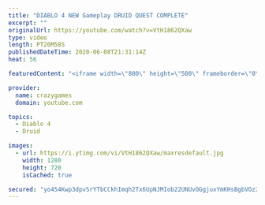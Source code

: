 ```yaml
---
title: "DIABLO 4 NEW Gameplay DRUID QUEST COMPLETE"
excerpt: ""
originalUrl: https://youtube.com/watch?v=VtH1862QXaw
type: video
length: PT20M58S
publishedDateTime: 2020-06-08T21:31:14Z
heat: 56

featuredContent: "<iframe width=\"800\" height=\"500\" frameborder=\"0\" src=\"https://www.youtube.com/embed/VtH1862QXaw\" allow=\"accelerometer; autoplay; encrypted-media; gyroscope; picture-in-picture\" allowfullscreen></iframe>"

provider:
  name: crazygames
  domain: youtube.com

topics:
  - Diablo 4
  - Druid

images:
  - url: https://i.ytimg.com/vi/VtH1862QXaw/maxresdefault.jpg
    width: 1280
    height: 720
    isCached: true

secured: "yo454Kwp3dpvSrYTbCCkhImqh2Tx6UpNJMIob22UNUvOGgjuxYmKHsBgbVOz2tWAxHDZ6MSOu7OSUrsxhTIO6B3omOQxJvFWZagohyt6wDD7O6Appouh2Xa4mT1O55lULZ4UzBPsVz/WX84A69QXLMLDeY5FkXdq1stB7BKB0FwOeQsnQDmOS+44sIv6PFYoOvn8eyqh5+zQYgqCvG/8XjjEzpmIXHpA/2hp4VqyVOISw+Sobck8SfFUY9eoApYdrmY4NEFHCDEen63t67BkE+Kw6VCSKxB2Ph5C8Sq3Co/c6vmjTSri19jxycnduoiBkbiSz5sAOi/HN7MwCHSqlofEcBIDuQf0SdFhHYqXb7gGBBDWVBshx/rC4voErGJ7sS+JaTt9b3yYrKBXTz0ICUgfhT4GA14fWK/Cs39Moag=;b/jy9VFc63vI8sDFRPS97Q=="
---
```


